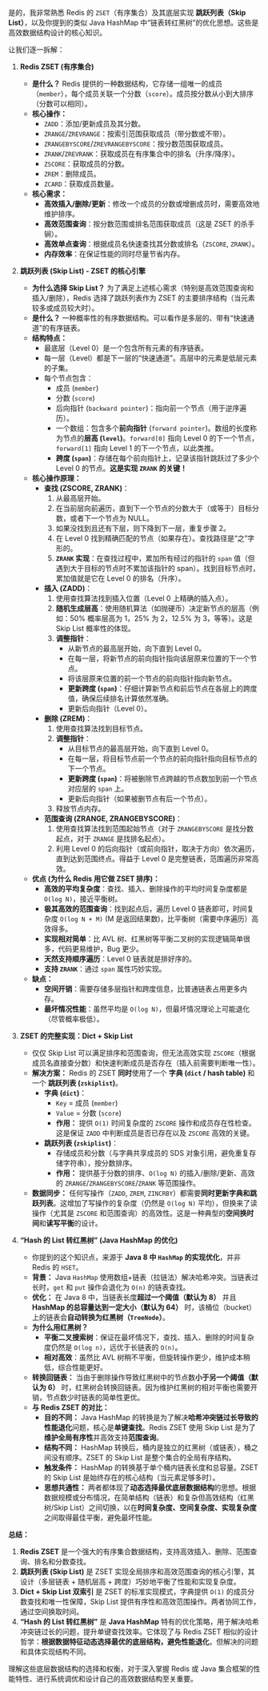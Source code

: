 是的，我非常熟悉 Redis 的 `ZSET`（有序集合）及其底层实现 **跳跃列表（Skip List）**，以及你提到的类似 Java HashMap 中“链表转红黑树”的优化思想。这些是高效数据结构设计的核心知识。

让我们逐一拆解：

1.  **Redis ZSET (有序集合)**
    *   **是什么？** Redis 提供的一种数据结构，它存储一组唯一的成员（`member`），每个成员关联一个分数（`score`）。成员按分数从小到大排序（分数可以相同）。
    *   **核心操作：**
        *   `ZADD`：添加/更新成员及其分数。
        *   `ZRANGE`/`ZREVRANGE`：按索引范围获取成员（带分数或不带）。
        *   `ZRANGEBYSCORE`/`ZREVRANGEBYSCORE`：按分数范围获取成员。
        *   `ZRANK`/`ZREVRANK`：获取成员在有序集合中的排名（升序/降序）。
        *   `ZSCORE`：获取成员的分数。
        *   `ZREM`：删除成员。
        *   `ZCARD`：获取成员数量。
    *   **核心需求：**
        *   **高效插入/删除/更新**：修改一个成员的分数或增删成员时，需要高效地维护排序。
        *   **高效范围查询**：按分数范围或排名范围获取成员（这是 ZSET 的杀手锏）。
        *   **高效单点查询**：根据成员名快速查找其分数或排名（`ZSCORE`, `ZRANK`）。
        *   **内存效率**：在保证性能的同时尽量节省内存。

2.  **跳跃列表 (Skip List) - ZSET 的核心引擎**
    *   **为什么选择 Skip List？** 为了满足上述核心需求（特别是高效范围查询和插入/删除），Redis 选择了跳跃列表作为 ZSET 的主要排序结构（当元素较多或成员较大时）。
    *   **是什么？** 一种概率性的有序数据结构。可以看作是多层的、带有“快速通道”的有序链表。
    *   **结构特点：**
        *   最底层（Level 0）是一个包含所有元素的有序链表。
        *   每一层（Level）都是下一层的“快速通道”。高层中的元素是低层元素的子集。
        *   每个节点包含：
            *   成员 (`member`)
            *   分数 (`score`)
            *   后向指针 (`backward pointer`)：指向前一个节点（用于逆序遍历）。
            *   一个数组：包含多个**前向指针** (`forward pointer`)。数组的长度称为节点的**层高 (`level`)**。`forward[0]` 指向 Level 0 的下一个节点，`forward[1]` 指向 Level 1 的下一个节点，以此类推。
            *   **跨度 (`span`)**：存储在每个前向指针上，记录该指针跳跃过了多少个 Level 0 的节点。**这是实现 `ZRANK` 的关键！**
    *   **核心操作原理：**
        *   **查找 (ZSCORE, ZRANK)**：
            1.  从最高层开始。
            2.  在当前层向前遍历，直到下一个节点的分数大于（或等于）目标分数，或者下一个节点为 NULL。
            3.  如果没找到且还有下层，则下降到下一层，重复步骤 2。
            4.  在 Level 0 找到精确匹配的节点（如果存在）。查找路径是“之”字形的。
            5.  **`ZRANK` 实现**：在查找过程中，累加所有经过的指针的 `span` 值（但遇到大于目标的节点时不累加该指针的 span）。找到目标节点时，累加值就是它在 Level 0 的排名（升序）。
        *   **插入 (ZADD)**：
            1.  使用查找算法找到插入位置（Level 0 上精确的插入点）。
            2.  **随机生成层高**：使用随机算法（如抛硬币）决定新节点的层高（例如：50% 概率层高为 1，25% 为 2，12.5% 为 3，等等）。这是 Skip List 概率性的体现。
            3.  **调整指针**：
                *   从新节点的最高层开始，向下直到 Level 0。
                *   在每一层，将新节点的前向指针指向该层原来位置的下一个节点。
                *   将该层原来位置的前一个节点的前向指针指向新节点。
                *   **更新跨度 (`span`)**：仔细计算新节点和前后节点在各层上的跨度值，确保后续排名计算依然准确。
                *   更新后向指针（Level 0）。
        *   **删除 (ZREM)**：
            1.  使用查找算法找到目标节点。
            2.  **调整指针**：
                *   从目标节点的最高层开始，向下直到 Level 0。
                *   在每一层，将目标节点前一个节点的前向指针指向目标节点的下一个节点。
                *   **更新跨度 (`span`)**：将被删除节点跨越的节点数加到前一个节点对应层的 `span` 上。
                *   更新后向指针（如果被删节点有后一个节点）。
            3.  释放节点内存。
        *   **范围查询 (ZRANGE, ZRANGEBYSCORE)**：
            1.  使用查找算法找到范围起始节点（对于 `ZRANGEBYSCORE` 是找分数起点，对于 `ZRANGE` 是找排名起点）。
            2.  利用 Level 0 的后向指针（或前向指针，取决于方向）依次遍历，直到达到范围终点。得益于 Level 0 是完整链表，范围遍历非常高效。
    *   **优点 (为什么 Redis 用它做 ZSET 排序)：**
        *   **高效的平均复杂度**：查找、插入、删除操作的平均时间复杂度都是 `O(log N)`，接近平衡树。
        *   **极其高效的范围查询**：找到起点后，遍历 Level 0 链表即可，时间复杂度 `O(log N + M)` (M 是返回结果数)，比平衡树（需要中序遍历）高效得多。
        *   **实现相对简单**：比 AVL 树、红黑树等平衡二叉树的实现逻辑简单很多，代码更易维护，Bug 更少。
        *   **天然支持顺序遍历**：Level 0 链表就是排好序的。
        *   **支持 `ZRANK`**：通过 `span` 属性巧妙实现。
    *   **缺点：**
        *   **空间开销**：需要存储多层指针和跨度信息，比普通链表占用更多内存。
        *   **最坏情况性能**：虽然平均是 `O(log N)`，但最坏情况理论上可能退化（尽管概率极低）。

3.  **ZSET 的完整实现：Dict + Skip List**
    *   仅仅 Skip List 可以满足排序和范围查询，但无法高效实现 `ZSCORE`（根据成员名直接查分数）和快速判断成员是否存在（插入前需要判断唯一性）。
    *   **解决方案：** Redis 的 ZSET **同时**使用了一个 **字典 (`dict` / hash table)** 和一个 **跳跃列表 (`zskiplist`)**。
        *   **字典 (`dict`)**：
            *   `Key` = 成员 (`member`)
            *   `Value` = 分数 (`score`)
            *   **作用：** 提供 `O(1)` 时间复杂度的 `ZSCORE` 操作和成员存在性检查。这是保证 `ZADD` 中判断成员是否已存在以及 `ZSCORE` 高效的关键。
        *   **跳跃列表 (`zskiplist`)**：
            *   存储成员和分数（与字典共享成员的 SDS 对象引用，避免重复存储字符串），按分数排序。
            *   **作用：** 提供基于分数的排序、`O(log N)` 的插入/删除/更新、高效的 `ZRANGE`/`ZRANGEBYSCORE`/`ZRANK` 等范围操作。
    *   **数据同步：** 任何写操作（`ZADD`, `ZREM`, `ZINCRBY`）都需要**同时更新字典和跳跃列表**。这增加了写操作的复杂度（仍然是 `O(log N)` 平均），但换来了读操作（尤其是 `ZSCORE` 和范围查询）的高效性。这是一种典型的**空间换时间**和**读写平衡**的设计。

4.  **“Hash 的 List 转红黑树” (Java HashMap 的优化)**
    *   你提到的这个知识点，来源于 **Java 8 中 `HashMap` 的实现优化**，并非 Redis 的 `HSET`。
    *   **背景：** Java `HashMap` 使用数组+链表（拉链法）解决哈希冲突。当链表过长时，`get` 和 `put` 操作会退化为 `O(n)` 的链表查找。
    *   **优化：** 在 Java 8 中，当链表长度**超过一个阈值（默认为 8）** 并且 **HashMap 的总容量达到一定大小（默认为 64）** 时，该桶位（bucket）上的链表会**自动转换为红黑树（`TreeNode`）**。
    *   **为什么用红黑树？**
        *   **平衡二叉搜索树**：保证在最坏情况下，查找、插入、删除的时间复杂度仍然是 `O(log n)`，远优于长链表的 `O(n)`。
        *   **相对高效**：虽然比 AVL 树稍不平衡，但旋转操作更少，维护成本稍低，综合性能更好。
    *   **转换回链表：** 当由于删除操作导致红黑树中的节点数**小于另一个阈值（默认为 6）** 时，红黑树会转换回链表。因为维护红黑树的相对平衡也需要开销，节点数少时链表的简单性更优。
    *   **与 Redis ZSET 的对比：**
        *   **目的不同：** Java HashMap 的转换是为了解决**哈希冲突链过长导致的性能退化**问题，核心是**单键查找**。Redis ZSET 使用 Skip List 是为了**维护全局有序性**并高效支持**范围查询**。
        *   **结构不同：** HashMap 转换后，桶内是独立的红黑树（或链表），桶之间没有顺序。ZSET 的 Skip List 是整个集合的全局有序结构。
        *   **触发条件：** HashMap 的转换基于单个桶内链表长度和总容量。ZSET 的 Skip List 是始终存在的核心结构（当元素足够多时）。
        *   **思想共通性：** 两者都体现了**动态选择最优底层数据结构**的思想。根据数据规模或分布情况，在简单结构（链表）和复杂但高效结构（红黑树/Skip List）之间切换，以在**时间复杂度、空间复杂度、实现复杂度**之间取得最佳平衡，避免最坏性能。

**总结：**

1.  **Redis ZSET** 是一个强大的有序集合数据结构，支持高效插入、删除、范围查询、排名和分数查找。
2.  **跳跃列表 (Skip List)** 是 ZSET 实现全局排序和高效范围查询的核心引擎，其设计（多层链表 + 随机层高 + 跨度）巧妙地平衡了性能和实现复杂度。
3.  **Dict + Skip List 双索引** 是 ZSET 的标准实现模式，字典提供 `O(1)` 的成员分数查找和唯一性保障，Skip List 提供有序性和高效范围操作。两者协同工作，通过空间换取时间。
4.  **“Hash 的 List 转红黑树”** 是 **Java HashMap** 特有的优化策略，用于解决哈希冲突链过长的问题，提升单键查找效率。它体现了与 Redis ZSET 相似的设计哲学：**根据数据特征动态选择最优的底层结构，避免性能退化**，但解决的问题和具体实现结构不同。

理解这些底层数据结构的选择和权衡，对于深入掌握 Redis 或 Java 集合框架的性能特性、进行系统调优和设计自己的高效数据结构至关重要。

